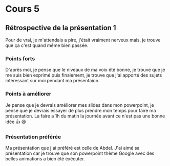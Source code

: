 # Cours 5

## Rétrospective de la présentation 1
Pour de vrai, je m'attendais a pire, j'était vraiment nerveux mais, je trouve que ça c'est quand même bien passée.

### Points forts
D'après moi, je pense que le niveaux de ma voix été bonne, je trouve que je me suis bien exprimé puis finalement, je trouve que j'ai apporté des sujets intéressant sur moi pendant ma présentaion.

### Points à améliorer
Je pense que je devrais améliorer mes slides dans mon powerpoint, je pense que je devrais essayer de plus prendre mon temps pour faire ma présentation. La faire a 1h du matin la journée avant ce n'est pas une bonne idée :thumbsup: :laughing:

### Présentation préférée
Ma présentation que j'ai préféré est celle de Abdel. J'ai aimé sa présentation car je trouve que son powerpoint thème Google avec des belles animations a bien été éxécuter.
